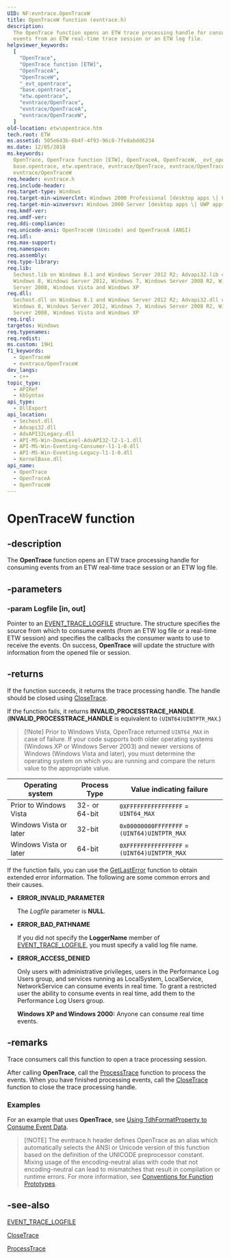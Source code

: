 ```yaml
---
UID: NF:evntrace.OpenTraceW
title: OpenTraceW function (evntrace.h)
description:
  The OpenTrace function opens an ETW trace processing handle for consuming
  events from an ETW real-time trace session or an ETW log file.
helpviewer_keywords:
  [
    "OpenTrace",
    "OpenTrace function [ETW]",
    "OpenTraceA",
    "OpenTraceW",
    "_evt_opentrace",
    "base.opentrace",
    "etw.opentrace",
    "evntrace/OpenTrace",
    "evntrace/OpenTraceA",
    "evntrace/OpenTraceW",
  ]
old-location: etw\opentrace.htm
tech.root: ETW
ms.assetid: 505e643b-6b4f-4f93-96c8-7fe8abdd6234
ms.date: 12/05/2018
ms.keywords:
  OpenTrace, OpenTrace function [ETW], OpenTraceA, OpenTraceW, _evt_opentrace,
  base.opentrace, etw.opentrace, evntrace/OpenTrace, evntrace/OpenTraceA,
  evntrace/OpenTraceW
req.header: evntrace.h
req.include-header:
req.target-type: Windows
req.target-min-winverclnt: Windows 2000 Professional [desktop apps \| UWP apps]
req.target-min-winversvr: Windows 2000 Server [desktop apps \| UWP apps]
req.kmdf-ver:
req.umdf-ver:
req.ddi-compliance:
req.unicode-ansi: OpenTraceW (Unicode) and OpenTraceA (ANSI)
req.idl:
req.max-support:
req.namespace:
req.assembly:
req.type-library:
req.lib:
  Sechost.lib on Windows 8.1 and Windows Server 2012 R2; Advapi32.lib on
  Windows 8, Windows Server 2012, Windows 7, Windows Server 2008 R2, Windows
  Server 2008, Windows Vista and Windows XP
req.dll:
  Sechost.dll on Windows 8.1 and Windows Server 2012 R2; Advapi32.dll on
  Windows 8, Windows Server 2012, Windows 7, Windows Server 2008 R2, Windows
  Server 2008, Windows Vista and Windows XP
req.irql:
targetos: Windows
req.typenames:
req.redist:
ms.custom: 19H1
f1_keywords:
  - OpenTraceW
  - evntrace/OpenTraceW
dev_langs:
  - c++
topic_type:
  - APIRef
  - kbSyntax
api_type:
  - DllExport
api_location:
  - Sechost.dll
  - Advapi32.dll
  - AdvAPI32Legacy.dll
  - API-MS-Win-DownLevel-AdvAPI32-l2-1-1.dll
  - API-MS-Win-Eventing-Consumer-l1-1-0.dll
  - API-MS-Win-Eventing-Legacy-l1-1-0.dll
  - KernelBase.dll
api_name:
  - OpenTrace
  - OpenTraceA
  - OpenTraceW
---
```


# OpenTraceW function

## -description

The **OpenTrace** function opens an ETW trace processing handle for consuming
events from an ETW real-time trace session or an ETW log file.

## -parameters

### -param Logfile [in, out]

Pointer to an
[EVENT_TRACE_LOGFILE](/windows/win32/api/evntrace/ns-evntrace-event_trace_logfilew)
structure. The structure specifies the source from which to consume events (from
an ETW log file or a real-time ETW session) and specifies the callbacks the
consumer wants to use to receive the events. On success, **OpenTrace** will
update the structure with information from the opened file or session.

## -returns

If the function succeeds, it returns the trace processing handle. The handle
should be closed using
[CloseTrace](/windows/win32/api/evntrace/nf-evntrace-closetrace).

If the function fails, it returns **INVALID_PROCESSTRACE_HANDLE**.
(**INVALID_PROCESSTRACE_HANDLE** is equivalent to `(UINT64)UINTPTR_MAX`.)

> [!Note] Prior to Windows Vista, OpenTrace returned `UINT64_MAX` in case of
> failure. If your code supports both older operating systems (Windows XP or
> Windows Server 2003) and newer versions of Windows (Windows Vista and later),
> you must determine the operating system on which you are running and compare
> the return value to the appropriate value.

| Operating system       | Process Type  | Value indicating failure                     |
| ---------------------- | ------------- | -------------------------------------------- |
| Prior to Windows Vista | 32- or 64-bit | `0XFFFFFFFFFFFFFFFF` = `UINT64_MAX`          |
| Windows Vista or later | 32-bit        | `0x00000000FFFFFFFF` = `(UINT64)UINTPTR_MAX` |
| Windows Vista or later | 64-bit        | `0XFFFFFFFFFFFFFFFF` = `(UINT64)UINTPTR_MAX` |

If the function fails, you can use the
[GetLastError](/windows/win32/api/errhandlingapi/nf-errhandlingapi-getlasterror)
function to obtain extended error information. The following are some common
errors and their causes.

- **ERROR_INVALID_PARAMETER**

  The _Logfile_ parameter is **NULL**.

- **ERROR_BAD_PATHNAME**

  If you did not specify the **LoggerName** member of
  [EVENT_TRACE_LOGFILE](/windows/win32/api/evntrace/ns-evntrace-event_trace_logfilew),
  you must specify a valid log file name.

- **ERROR_ACCESS_DENIED**

  Only users with administrative privileges, users in the Performance Log Users
  group, and services running as LocalSystem, LocalService, NetworkService can
  consume events in real time. To grant a restricted user the ability to consume
  events in real time, add them to the Performance Log Users group.

  **Windows XP and Windows 2000:** Anyone can consume real time events.

## -remarks

Trace consumers call this function to open a trace processing session.

After calling **OpenTrace**, call the
[ProcessTrace](/windows/win32/api/evntrace/nf-evntrace-processtrace) function to
process the events. When you have finished processing events, call the
[CloseTrace](/windows/win32/api/evntrace/nf-evntrace-closetrace) function to
close the trace processing handle.

### Examples

For an example that uses **OpenTrace**, see
[Using TdhFormatProperty to Consume Event Data](/windows/win32/etw/using-tdhformatproperty-to-consume-event-data).

> [!NOTE] The evntrace.h header defines OpenTrace as an alias which
> automatically selects the ANSI or Unicode version of this function based on
> the definition of the UNICODE preprocessor constant. Mixing usage of the
> encoding-neutral alias with code that not encoding-neutral can lead to
> mismatches that result in compilation or runtime errors. For more information,
> see
> [Conventions for Function Prototypes](/windows/win32/intl/conventions-for-function-prototypes).

## -see-also

[EVENT_TRACE_LOGFILE](/windows/win32/api/evntrace/ns-evntrace-event_trace_logfilew)

[CloseTrace](/windows/win32/api/evntrace/nf-evntrace-closetrace)

[ProcessTrace](/windows/win32/api/evntrace/nf-evntrace-processtrace)
